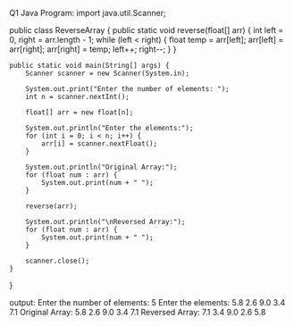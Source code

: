 Q1
Java Program:
import java.util.Scanner;

public class ReverseArray {
    public static void reverse(float[] arr) {
        int left = 0, right = arr.length - 1;
        while (left < right) {
            float temp = arr[left];
            arr[left] = arr[right];
            arr[right] = temp;
            left++;
            right--;
        }
    }

    public static void main(String[] args) {
        Scanner scanner = new Scanner(System.in);

        System.out.print("Enter the number of elements: ");
        int n = scanner.nextInt();

        float[] arr = new float[n];

        System.out.println("Enter the elements:");
        for (int i = 0; i < n; i++) {
            arr[i] = scanner.nextFloat();
        }

        System.out.println("Original Array:");
        for (float num : arr) {
            System.out.print(num + " ");
        }

        reverse(arr);

        System.out.println("\nReversed Array:");
        for (float num : arr) {
            System.out.print(num + " ");
        }

        scanner.close();
    }
}

output:
Enter the number of elements: 5
Enter the elements:
5.8 2.6 9.0 3.4 7.1
Original Array:
5.8 2.6 9.0 3.4 7.1 
Reversed Array:
7.1 3.4 9.0 2.6 5.8
